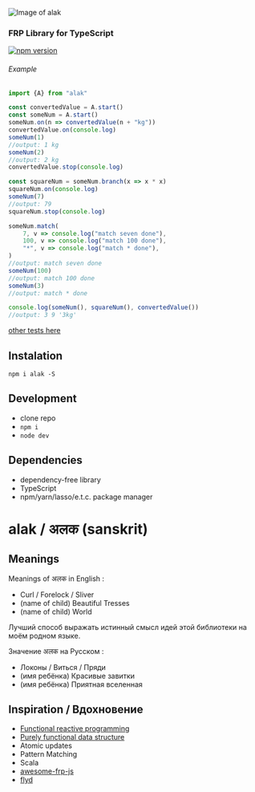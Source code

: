 
![Image of alak](http://x.gleb.pw/935545702ce4e52c5255a017b87a7f3d.jpg)
### FRP Library for TypeScript
[![npm version](https://badge.fury.io/js/alak.svg)](https://badge.fury.io/js/alak)
###### Example
```javascript
import {A} from "alak"

const convertedValue = A.start()
const someNum = A.start()
someNum.on(n => convertedValue(n + "kg"))
convertedValue.on(console.log)
someNum(1)
//output: 1 kg
someNum(2)
//output: 2 kg
convertedValue.stop(console.log)

const squareNum = someNum.branch(x => x * x)
squareNum.on(console.log)
someNum(7)
//output: 79
squareNum.stop(console.log)

someNum.match(
    7, v => console.log("match seven done"),
    100, v => console.log("match 100 done"),
    "*", v => console.log("match * done"),
)
//output: match seven done
someNum(100)
//output: match 100 done
someNum(3)
//output: match * done

console.log(someNum(), squareNum(), convertedValue())
//output: 3 9 '3kg'
```
[other tests here](https://github.com/gleba/alak/blob/master/tests/index.ts)

## Instalation 
`npm i alak -S`

## Development
- clone repo
- `npm i`
- `node dev`


## Dependencies 
- dependency-free library
- TypeScript
- npm/yarn/lasso/e.t.c. package manager

# alak / अलक  (sanskrit)
## Meanings

Meanings of अलक in English :
- Curl / Forelock / Sliver 
- (name of child) Beautiful Tresses
- (name of child) World 

Лучший способ выражать истинный смысл идей этой библиотеки на моём родном языке.

Значение अलक на Русском : 
- Локоны / Виться / Пряди  
- (имя ребёнка) Красивые завитки
- (имя ребёнка) Приятная вселенная

## Inspiration / Вдохновение
- [Functional reactive programming](https://en.wikipedia.org/wiki/Functional_reactive_programming)
- [Purely functional data structure](https://en.wikipedia.org/wiki/Purely_functional_data_structure)
- Atomic updates
- Pattern Matching
- Scala
- [awesome-frp-js](https://github.com/stoeffel/awesome-frp-js)
- [flyd](https://github.com/paldepind/flyd)